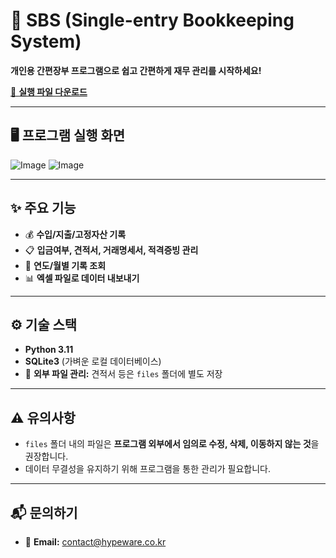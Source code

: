 # 🧾 **SBS (Single-entry Bookkeeping System)**

**개인용 간편장부 프로그램으로 쉽고 간편하게 재무 관리를 시작하세요!**

[🚀 **실행 파일 다운로드**](https://1drv.ms/u/s!AmwiopiWLJy7oPoBW2m3HIHF05Dc8A?e=rcJ2Cu)

---

## 🖥️ **프로그램 실행 화면**

![Image](https://github.com/user-attachments/assets/bd8836b3-41b6-4468-a691-3ef5f66a6684)
![Image](https://github.com/user-attachments/assets/53136290-5a12-4985-af56-b5328a4955ab)

---

## ✨ **주요 기능**
- 💰 **수입/지출/고정자산 기록**  
- 📋 **입금여부, 견적서, 거래명세서, 적격증빙 관리**  
- 📆 **연도/월별 기록 조회**  
- 📊 **엑셀 파일로 데이터 내보내기**  

---

## ⚙️ **기술 스택**
- **Python 3.11**  
- **SQLite3** (가벼운 로컬 데이터베이스)  
- 📁 **외부 파일 관리:** 견적서 등은 `files` 폴더에 별도 저장  

---

## ⚠️ **유의사항**
- `files` 폴더 내의 파일은 **프로그램 외부에서 임의로 수정, 삭제, 이동하지 않는 것**을 권장합니다.  
- 데이터 무결성을 유지하기 위해 프로그램을 통한 관리가 필요합니다.

---

## 📬 **문의하기**
- 📧 **Email:** [contact@hypeware.co.kr](mailto:contact@hypeware.co.kr)
